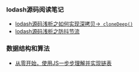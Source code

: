 ### lodash源码阅读笔记
* [lodash源码浅析之如何实现深拷贝->``` cloneDeep()``` ](https://github.com/shaotianyu/lodash-source-learning/tree/master/cloneDeep)
* [lodash源码浅析之防抖节流](https://github.com/shaotianyu/awesome-source-learning/tree/master/debounce%26throttle)

### 数据结构和算法
* [从零开始，使用JS一步步理解并实现链表](https://www.shaotianyu.com/article/5e80a25613e8765462c003f3)
